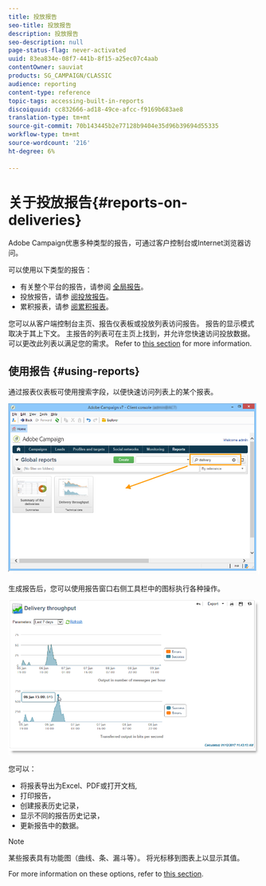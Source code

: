 ```yaml
---
title: 投放报告
seo-title: 投放报告
description: 投放报告
seo-description: null
page-status-flag: never-activated
uuid: 83ea834e-08f7-441b-8f15-a25ec07c4aab
contentOwner: sauviat
products: SG_CAMPAIGN/CLASSIC
audience: reporting
content-type: reference
topic-tags: accessing-built-in-reports
discoiquuid: cc832666-ad18-49ce-afcc-f9169b683ae8
translation-type: tm+mt
source-git-commit: 70b143445b2e77128b9404e35d96b39694d55335
workflow-type: tm+mt
source-wordcount: '216'
ht-degree: 6%

---
```



# 关于投放报告{#reports-on-deliveries}

Adobe Campaign优惠多种类型的报告，可通过客户控制台或Internet浏览器访问。

可以使用以下类型的报告：

* 有关整个平台的报告，请参阅 [全局报告](../../reporting/using/global-reports.md)。
* 投放报告，请参 [阅投放报告](../../reporting/using/delivery-reports.md)。
* 累积报表，请参 [阅累积报表](../../reporting/using/cumulative-reports.md)。

您可以从客户端控制台主页、报告仪表板或投放列表访问报告。 报告的显示模式取决于其上下文。 主报告的列表可在主页上找到，并允许您快速访问投放数据。 可以更改此列表以满足您的需求。 Refer to [this section](../../reporting/using/about-reports-creation-in-campaign.md) for more information.

## 使用报告 {#using-reports}

通过报表仪表板可使用搜索字段，以便快速访问列表上的某个报表。

![](assets/s_ncs_user_report_searchfield.png)

生成报告后，您可以使用报告窗口右侧工具栏中的图标执行各种操作。

![](assets/s_ncs_user_report_toolbar.png)

您可以：

* 将报表导出为Excel、PDF或打开文档,
* 打印报告，
* 创建报表历史记录，
* 显示不同的报告历史记录，
* 更新报告中的数据。

>[!NOTE]
>
>某些报表具有功能图（曲线、条、漏斗等）。 将光标移到图表上以显示其值。

For more information on these options, refer to [this section](../../reporting/using/about-adobe-campaign-reporting-tools.md).

